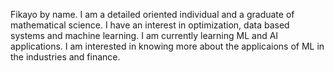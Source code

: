 Fikayo by name.
I am a detailed oriented individual and a graduate of mathematical science.
I have an interest in optimization, data based systems and machine learning.
I am currently learning ML and AI applications. 
I am interested in knowing more about the applicaions of ML in the industries and finance.
